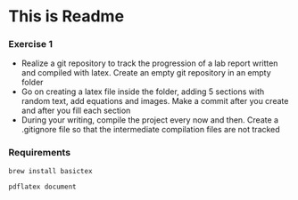# This is Readme

### Exercise 1
* Realize a git repository to track the progression of a lab report written and compiled with latex. 
Create an empty git repository in an empty folder 
* Go on creating a latex file inside the folder, adding 5 sections with random text, add equations and images. 
Make a commit after you create and after you fill each section 
* During your writing, compile the project every now and then. 
Create a .gitignore file so that the intermediate compilation files are not tracked

### Requirements

````
brew install basictex
````

````
pdflatex document
````